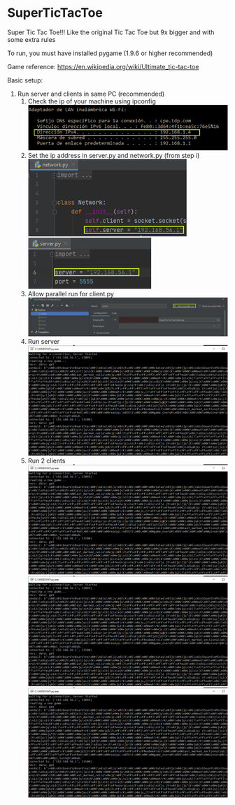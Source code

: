 # SuperTicTacToe
Super Tic Tac Toe!!! Like the original Tic Tac Toe but 9x bigger and with some extra rules

To run, you must have installed pygame (1.9.6 or higher recommended)

Game reference: https://en.wikipedia.org/wiki/Ultimate_tic-tac-toe

Basic setup:

1. Run server and clients in same PC (recommended)
   1. Check the ip of your machine using ipconfig
   <br>![](/img/ipconfig.png)
   1. Set the ip address in server.py and network.py (from step i)
   <br>![](/img/network-ip.png)
   <br>![](/img/server-ip.png)
   1. Allow parallel run for client.py
   <br>![](/img/allow_parallel_run.png)
   1. Run server
   <br>![](/img/server.png)
   1. Run 2 clients
   <br>![](/img/server.png)
   <br>![](/img/server.png)
   <br>![](/img/server.png)
